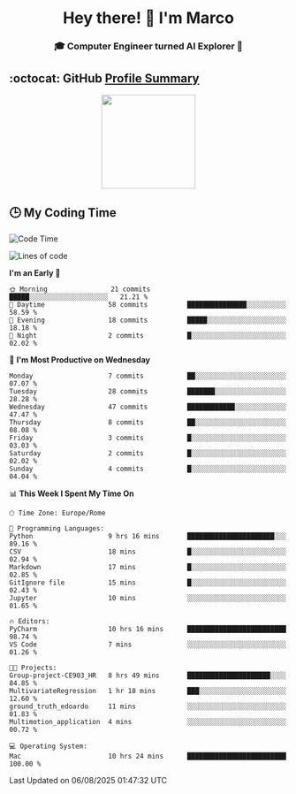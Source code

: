 <h1 align="center">Hey there! 👋 I'm Marco</h1> <h3 align="center">🎓 Computer Engineer turned AI Explorer 🌌</h3>

## :octocat: GitHub <a href="https://github.com/vn7n24fzkq/github-profile-summary-cards">Profile Summary</a>

<p align="center">
   <img style="height:170px;display:inline-block" src="http://github-profile-summary-cards.vercel.app/api/cards/profile-details?username=MarcoDelCore&theme=github_dark" />
</p>

## :clock3: My Coding Time 

<!--START_SECTION:waka-->
![Code Time](http://img.shields.io/badge/Code%20Time-114%20hrs%2029%20mins-blue)

![Lines of code](https://img.shields.io/badge/From%20Hello%20World%20I%27ve%20Written-105.3%20thousand%20lines%20of%20code-blue)

**I'm an Early 🐤** 

```text
🌞 Morning                21 commits          █████░░░░░░░░░░░░░░░░░░░░   21.21 % 
🌆 Daytime                58 commits          ███████████████░░░░░░░░░░   58.59 % 
🌃 Evening                18 commits          █████░░░░░░░░░░░░░░░░░░░░   18.18 % 
🌙 Night                  2 commits           █░░░░░░░░░░░░░░░░░░░░░░░░   02.02 % 
```
📅 **I'm Most Productive on Wednesday** 

```text
Monday                   7 commits           ██░░░░░░░░░░░░░░░░░░░░░░░   07.07 % 
Tuesday                  28 commits          ███████░░░░░░░░░░░░░░░░░░   28.28 % 
Wednesday                47 commits          ████████████░░░░░░░░░░░░░   47.47 % 
Thursday                 8 commits           ██░░░░░░░░░░░░░░░░░░░░░░░   08.08 % 
Friday                   3 commits           █░░░░░░░░░░░░░░░░░░░░░░░░   03.03 % 
Saturday                 2 commits           █░░░░░░░░░░░░░░░░░░░░░░░░   02.02 % 
Sunday                   4 commits           █░░░░░░░░░░░░░░░░░░░░░░░░   04.04 % 
```


📊 **This Week I Spent My Time On** 

```text
🕑︎ Time Zone: Europe/Rome

💬 Programming Languages: 
Python                   9 hrs 16 mins       ██████████████████████░░░   89.16 % 
CSV                      18 mins             █░░░░░░░░░░░░░░░░░░░░░░░░   02.94 % 
Markdown                 17 mins             █░░░░░░░░░░░░░░░░░░░░░░░░   02.85 % 
GitIgnore file           15 mins             █░░░░░░░░░░░░░░░░░░░░░░░░   02.43 % 
Jupyter                  10 mins             ░░░░░░░░░░░░░░░░░░░░░░░░░   01.65 % 

🔥 Editors: 
PyCharm                  10 hrs 16 mins      █████████████████████████   98.74 % 
VS Code                  7 mins              ░░░░░░░░░░░░░░░░░░░░░░░░░   01.26 % 

🐱‍💻 Projects: 
Group-project-CE903_HR   8 hrs 49 mins       █████████████████████░░░░   84.85 % 
MultivariateRegression   1 hr 18 mins        ███░░░░░░░░░░░░░░░░░░░░░░   12.60 % 
ground_truth_edoardo     11 mins             ░░░░░░░░░░░░░░░░░░░░░░░░░   01.83 % 
Multimotion_application  4 mins              ░░░░░░░░░░░░░░░░░░░░░░░░░   00.72 % 

💻 Operating System: 
Mac                      10 hrs 24 mins      █████████████████████████   100.00 % 
```


 Last Updated on 06/08/2025 01:47:32 UTC
<!--END_SECTION:waka-->
